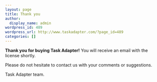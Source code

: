 ```yaml
---
layout: page
title: Thank you
author:
  display_name: admin
wordpress_id: 489
wordpress_url: http://www.taskadapter.com/?page_id=489
categories: []
---
```


**Thank you for buying Task Adapter!**
You will receive an email with the license shortly.

Please do not hesitate to contact us with your comments or suggestions.

Task Adapter team.

<!-- Google Code for purchase Conversion Page -->

<script type="text/javascript">

/* <![CDATA[ */

var google_conversion_id = 989848725;

var google_conversion_language = "en";

var google_conversion_format = "3";

var google_conversion_color = "ffffff";

var google_conversion_label = "J684CPOcvgQQlcn_1wM";

var google_conversion_value = 350;

/* ]]> */

</script>

<script type="text/javascript" src="http://www.googleadservices.com/pagead/conversion.js">

</script></p>
<noscript>
<div style="display:inline;">
<img height="1" width="1" style="border-style:none;" alt="" src="http://www.googleadservices.com/pagead/conversion/989848725/?value=350&amp;label=J684CPOcvgQQlcn_1wM&amp;guid=ON&amp;script=0"/>

</div>

</noscript>
